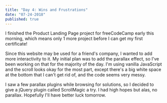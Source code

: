 ```yaml
---
title: "Day 4: Wins and Frustrations"
date: "07-24-2018"
published: true
---
```

I finished the Product Landing Page project for freeCodeCamp early this morning, which means only 1 more project before I can get my first certificate!

Since this website may be used for a friend's company, I wanted to add more interactivity to it. My initial plan was to add the parallax effect, so I've been working on that for the majority of the day. I'm using vanilla JavaScript and the scroll looks okay for the most part, except there's a big white space at the bottom that I can't get rid of, and the code seems very messy.

I saw a few parallax plugins while browsing for solutions, so I decided to give a jQuery plugin called ScrollMagic a try. I had high hopes but alas, no parallax. Hopefully I'll have better luck tomorrow.
